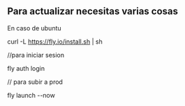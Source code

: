 

## Para actualizar necesitas varias cosas
En caso de ubuntu 

curl -L https://fly.io/install.sh | sh


//para iniciar sesion

fly auth login

// para subir a prod

fly launch --now